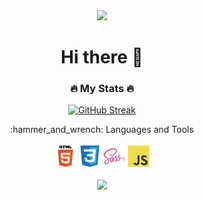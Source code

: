 
<div id="header" align="center">

  <img src="https://media.giphy.com/media/HEPwfdu6T6svpPE1eN/giphy.gif" width="100"/>
    <h1> Hi there 👋 </h1>

### :fire: My Stats :fire:

[![GitHub Streak](https://streak-stats.demolab.com?user=mtaman&theme=dark&border_radius=6)](https://git.io/streak-stats)

</div>



<div  style:"display:flex; gap:20px;" align="center">
:hammer_and_wrench: Languages and Tools
<br/>
</div>



<div  align="center">
<br/>

<img src="https://raw.githubusercontent.com/devicons/devicon/master/icons/html5/html5-original-wordmark.svg" width="35px"/>
<img src="https://raw.githubusercontent.com/devicons/devicon/master/icons/css3/css3-original.svg" width="35px"/>
<img src="https://raw.githubusercontent.com/devicons/devicon/master/icons/sass/sass-original.svg" width="35px" />
<img src="https://raw.githubusercontent.com/devicons/devicon/master/icons/javascript/javascript-original.svg" width="35px"/>
<br/>
<br/>
</div>
<div  align="center"><img src="https://media.giphy.com/media/l4EoYJ0w7O59m8CFW/giphy.gif" width="50%"/>
</div>
<!--
**mtaman/mtaman** is a ✨ _special_ ✨ repository because its `README.md` (this file) appears on your GitHub profile.

Here are some ideas to get you started:

- 🔭 I’m currently working on ...
- 🌱 I’m currently learning ...
- 👯 I’m looking to collaborate on ...
- 🤔 I’m looking for help with ...
- 💬 Ask me about ...
- 📫 How to reach me: ...
- 😄 Pronouns: ...
- ⚡ Fun fact: ...
-->
